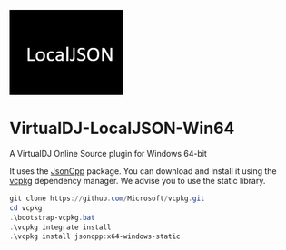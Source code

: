 ![logo](https://github.com/djcel/VirtualDJ-localJSON-Win64/blob/main/website.JPG?raw=true "")
# VirtualDJ-LocalJSON-Win64
A VirtualDJ Online Source plugin for Windows 64-bit

It uses the [JsonCpp](https://github.com/open-source-parsers/jsoncpp) package. You can download and install it using the [vcpkg](https://github.com/Microsoft/vcpkg/) dependency manager. We advise you to use the static library.

```powershell
git clone https://github.com/Microsoft/vcpkg.git
cd vcpkg
.\bootstrap-vcpkg.bat
.\vcpkg integrate install
.\vcpkg install jsoncpp:x64-windows-static
